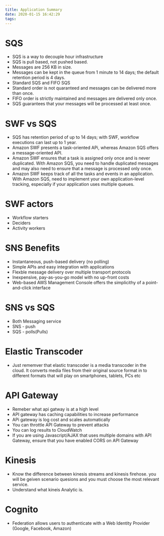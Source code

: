 ```yaml
---
title: Application Summary
date: 2020-01-15 16:42:29
tags:
---
```



# SQS
 - SQS is a way to decouple hour infrastructure
 - SQS is pull based, not pushed based.
 - Messages are 256 KB in size.
 - Messages can be kept in the queue from 1 minute to 14 days; the default retention period is 4 days.
 - Standard SQS and FIFO SQS
 - Standard order is not quaranteed and messages can be delivered more than once.
 - FIFO order is strictly maintained and messages are delivered only once.
 - SQS guarantees that your messages will be processed at least once.

# SWF vs SQS
 - SQS has retention period of up to 14 days; with SWF, workflow executions can last up to 1 year.
 - Amazon SWF presents a task-oriented APi, whereas Amazon SQS offers a message-oriented API.
 - Amazon SWF ensures that a task is assigned only once and is never duplicated. With Amazon SQS, you need to handle duplicated messages and may also need to ensure that a message is processed only once.
 - Amazon SWF keeps track of all the tasks and events in an application. With Amazon SQS, need to implement your own application-level tracking, especially if your application uses multiple queues.

# SWF actors
 - Workflow starters
 - Deciders
 - Activity workers

 # SNS Benefits
 - Instantaneous, push-based delivery (no polling)
 - Simple APIs and easy integration with applications
 - Flexble message delivery over multiple transport protocols
 - Inexpensive, pay-as-you-go model with no up-front costs
 - Web-based AWS Management Console offers the simplicithy of a point-and-click interface
 
 # SNS vs SQS
  - Both Messaging service
  - SNS - push
  - SQS - polls(Pulls)

# Elastic Transcoder
 - Just rememver that elastic transcoder is a media transcoder in the cloud. It converts media files from their original source format in to different formats that will play on smartphones, tablets, PCs etc

# API Gateway
- Remeber what api gatway is at a high level
 - API gateway has caching capabilities to increase performance
 - APi gateway is log cost and scales automatically
 - You can throttle API Gateway to prevent attacks
 - You can log results to CloudWatch
 - If you are using Javascript/AJAX that uses multiple domains with API Gateway, ensure that you have enabled CORS on API Gateway

# Kinesis 
 - Know the difference between kinesis streams and kinesis firehose. you will be geiven scenario quesions and you must choose the most relevant service.
 - Understand what kineis Analytic is.

# Cognito
- Federation allows users to authenticate with a Web Identity Provider (Google, Facebook, Amazon)
